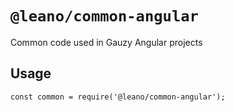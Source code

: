 # `@leano/common-angular`

Common code used in Gauzy Angular projects

## Usage

```
const common = require('@leano/common-angular');

```
